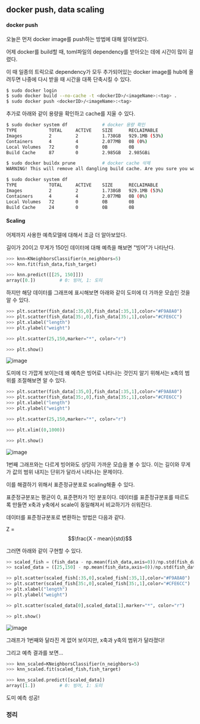 ## docker push, data scaling


#### docker push

오늘은 먼저 docker image를 push하는 방법에 대해 알아보았다.

어제 docker를 build할 때, toml파일의 dependency를 받아오는 데에 시간이 많이 걸렸다.

이 때 일종의 트릭으로 dependency가 모두 추가되어있는 docker image를 hub에 올려두면 나중에 다시 받을 때 시간을 대폭 단축시킬 수 있다.

```bash
$ sudo docker login
$ sudo docker build --no-cache -t <dockerID>/<imageName>:<tag> .
$ sudo docker push <dockerID>/<imageName>:<tag>
```

추가로 아래와 같이 용량을 확인하고 cache를 지울 수 있다.
```bash
$ sudo docker system df             # docker 용량 확인
TYPE            TOTAL     ACTIVE    SIZE      RECLAIMABLE
Images          2         2         1.738GB   929.1MB (53%)
Containers      4         4         2.077MB   0B (0%)
Local Volumes   72        0         0B        0B
Build Cache     87        0         2.985GB   2.985GBi

$ sudo docker buildx prune          # docker cache 삭제
WARNING! This will remove all dangling build cache. Are you sure you want to continue? [y/N] y

$ sudo docker system df
TYPE            TOTAL     ACTIVE    SIZE      RECLAIMABLE
Images          2         2         1.738GB   929.1MB (53%)
Containers      4         4         2.077MB   0B (0%)
Local Volumes   72        0         0B        0B
Build Cache     24        0         0B        0B
```

#### Scaling

어제까지 사용한 예측모델에 대해서 조금 더 알아보았다.

길이가 20이고 무게가 150인 데이터에 대해 예측을 해보면 "빙어"가 나타난다.

```python
>>> knn=KNeighborsClassifier(n_neighbors=5)
>>> knn.fit(fish_data,fish_target)

>>> knn.predict([[25, 150]]])
array([0.])         # 0: 빙어, 1: 도미
```

하지만 해당 데이터를 그래프에 표시해보면 아래와 같이 도미에 더 가까운 모습인 것을 알 수 있다.
```python
>>> plt.scatter(fish_data[:35,0],fish_data[:35,1],color="#F9A8A0")
>>> plt.scatter(fish_data[35:,0],fish_data[35:,1],color="#CFE6CC")
>>> plt.xlabel("length")
>>> plt.ylabel("weight")

>>> plt.scatter(25,150,marker="*", color="r")

>>> plt.show()
```
![image](https://github.com/user-attachments/assets/ac7e8fc1-27f5-4beb-a157-4123db1d5cc0)

도미에 더 가깝게 보이는데 왜 예측은 빙어로 나타나는 것인지 알기 위해서는 x축의 범위를 조절해보면 알 수 있다.

```python
>>> plt.scatter(fish_data[:35,0],fish_data[:35,1],color="#F9A8A0")
>>> plt.scatter(fish_data[35:,0],fish_data[35:,1],color="#CFE6CC")
>>> plt.xlabel("length")
>>> plt.ylabel("weight")

>>> plt.scatter(25,150,marker="*", color="r")

>>> plt.xlim((0,1000))

>>> plt.show()
```
![image](https://github.com/user-attachments/assets/a5ec7b18-ad9d-4fa1-9abc-a82698cd8068)

1번째 그래프와는 다르게 빙어와도 상당히 가까운 모습을 볼 수 있다. 이는 길이와 무게가 값의 범위 내지는 단위가 달라서 나타나는 문제이다.

이를 해결하기 위해서 표준정규분포로 scaling해줄 수 있다. 

표준정규분포는 평균이 0, 표준편차가 1인 분포이다. 데이터를 표준정규분포를 따르도록 만들면 x축과 y축에서 scale이 동일해져서 비교하기가 쉬워진다.

데이터를 표준정규분포로 변환하는 방법은 다음과 같다.

Z = $$\frac{X - mean}{std}$$

그러면 아래와 같이 구현할 수 있다.

```python
>> scaled_fish = (fish_data - np.mean(fish_data,axis=0))/np.std(fish_data,axis=0)
>> scaled_data = ([25,150] - np.mean(fish_data,axis=0))/np.std(fish_data,axis=0)

>> plt.scatter(scaled_fish[:35,0],scaled_fish[:35,1],color="#F9A8A0")
>> plt.scatter(scaled_fish[35:,0],scaled_fish[35:,1],color="#CFE6CC")
>> plt.xlabel("length")
>> plt.ylabel("weight")

>> plt.scatter(scaled_data[0],scaled_data[1],marker="*", color="r")

>> plt.show()
```
![image](https://github.com/user-attachments/assets/f0b01085-c434-46a9-b9c2-021e4a7edbec)

그래프가 1번째와 달라진 게 없어 보이지만, x축과 y축의 범위가 달라졌다!

그리고 예측 결과를 보면...

```python
>>> knn_scaled=KNeighborsClassifier(n_neighbors=5)
>>> knn_scaled.fit(scaled_fish,fish_target)

>>> knn_scaled.predict([scaled_data])
array([1.])         # 0: 빙어, 1: 도미
```
도미 예측 성공!


### 정리
